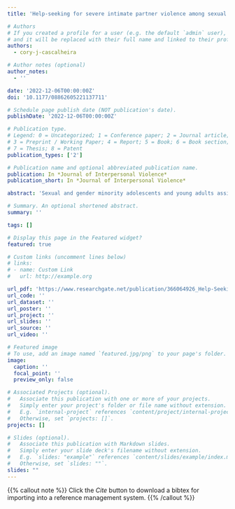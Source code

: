 ```yaml
---
title: 'Help-seeking for severe intimate partner violence among sexual and gender minority adolescents and young adults assigned female at birth: A latent class analysis'

# Authors
# If you created a profile for a user (e.g. the default `admin` user), write the username (folder name) here
# and it will be replaced with their full name and linked to their profile.
authors:
  - cory-j-cascalheira

# Author notes (optional)
author_notes:
  - ''

date: '2022-12-06T00:00:00Z'
doi: '10.1177/08862605221137711'

# Schedule page publish date (NOT publication's date).
publishDate: '2022-12-06T00:00:00Z'

# Publication type.
# Legend: 0 = Uncategorized; 1 = Conference paper; 2 = Journal article;
# 3 = Preprint / Working Paper; 4 = Report; 5 = Book; 6 = Book section;
# 7 = Thesis; 8 = Patent
publication_types: ['2']

# Publication name and optional abbreviated publication name.
publication: In *Journal of Interpersonal Violence*
publication_short: In *Journal of Interpersonal Violence*

abstract: 'Sexual and gender minority adolescents and young adults assigned female at birth (SGM-AFAB) report high rates of intimate partner violence (IPV) victimization. Despite adverse health outcomes of IPV, many survivors, particularly SGM-AFAB, do not seek help. This study (1) examined the proportion of SGM-AFAB who reported severe IPV victimization who sought help; (2) elucidated patterns of help-seeking facilitators and barriers; and (3) identified associations between sociodemographic characteristics, IPV victimization types, and minority stressors and latent classes of help-seeking facilitators and barriers. Participants included 193 SGM-AFAB (Mage = 20.6, SD = 3.4; 65.8% non-monosexual; 73.1% cisgender; 72.5% racial/ethnic minority; 16.6% annual household income $20,000 or less). Most participants who experienced severe IPV did not seek help (62.2%). Having a person or provider who was aware of the participant’s abusive relationship was the most common reason for seeking help (50; 68.5%). Minimizing IPV was the most common reason for not seeking help (103; 87.3%). Fewer than 5% of SGM-AFAB who experienced severe IPV and who did not seek help reported SGM-specific help-seeking barriers, including not wanting to contribute to negative perceptions of the LGBTQ community, not disclosing their SGM status, and perceiving a lack of tailored services. Help-seeking facilitators and barriers varied by sociodemographic characteristics. Three classes of help-seeking facilitators and two classes of help-seeking barriers emerged. SGM-AFAB subgroups based on sexual and gender identity, recent coercive control, and identity as IPV victims differed in latent classes. This study’s findings confirm SGM-AFAB IPV survivors’ low likelihood of seeking help. Our results also underscore the importance of continuing to bolster SGM-AFAB survivors’ access to trauma-informed, culturally sensitive, and affirming support. Further, multilevel prevention and intervention efforts are needed to reduce minimization of abuse and anticipatory judgment and blame among SGM-AFAB who hold multiple marginalized identities, experience coercive control, and identify as IPV victims.'

# Summary. An optional shortened abstract.
summary: ''

tags: []

# Display this page in the Featured widget?
featured: true

# Custom links (uncomment lines below)
# links:
# - name: Custom Link
#   url: http://example.org

url_pdf: 'https://www.researchgate.net/publication/366064926_Help-Seeking_for_Severe_Intimate_Partner_Violence_Among_Sexual_and_Gender_Minority_Adolescents_and_Young_Adults_Assigned_Female_at_birth_A_Latent_Class_Analysis'
url_code: ''
url_dataset: ''
url_poster: ''
url_project: ''
url_slides: ''
url_source: ''
url_video: ''

# Featured image
# To use, add an image named `featured.jpg/png` to your page's folder.
image:
  caption: ''
  focal_point: ''
  preview_only: false

# Associated Projects (optional).
#   Associate this publication with one or more of your projects.
#   Simply enter your project's folder or file name without extension.
#   E.g. `internal-project` references `content/project/internal-project/index.md`.
#   Otherwise, set `projects: []`.
projects: []

# Slides (optional).
#   Associate this publication with Markdown slides.
#   Simply enter your slide deck's filename without extension.
#   E.g. `slides: "example"` references `content/slides/example/index.md`.
#   Otherwise, set `slides: ""`.
slides: ""
---
```


{{% callout note %}}
Click the _Cite_ button to download a bibtex for importing into a reference management system.
{{% /callout %}}
